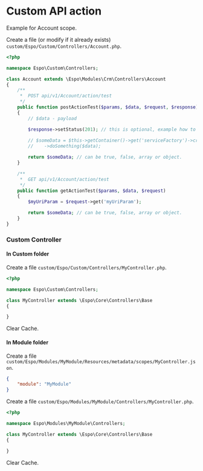 # Custom API action

Example for Account scope.


Create a file (or modify if it already exists) `custom/Espo/Custom/Controllers/Account.php`.

```php
<?php

namespace Espo\Custom\Controllers;

class Account extends \Espo\Modules\Crm\Controllers\Account
{
    /**
     *  POST api/v1/Account/action/test
     */
    public function postActionTest($params, $data, $request, $response)
    {
        // $data - payload

        $response->setStatus(201); // this is optional, example how to set custom response status code
        
        // $someData = $this->getContainer()->get('serviceFactory')->create('MyService')
        //    ->doSomething($data);

        return $someData; // can be true, false, array or object.
    }

    /**
     *  GET api/v1/Account/action/test
     */
    public function getActionTest($params, $data, $request)
    {
        $myUriParam = $request->get('myUriParam');

        return $someData; // can be true, false, array or object.
    }
}
```

### Custom Controller

#### In Custom folder

Create a file  `custom/Espo/Custom/Controllers/MyController.php`.

```php
<?php

namespace Espo\Custom\Controllers;

class MyController extends \Espo\Core\Controllers\Base
{

}
```

Clear Cache.

#### In Module folder

Create a file `custom/Espo/Modules/MyModule/Resources/metadata/scopes/MyController.json`.

```json
{
    "module": "MyModule"
}
```

Create a file `custom/Espo/Modules/MyModule/Controllers/MyController.php`.

```php
<?php

namespace Espo\Modules\MyModule\Controllers;

class MyController extends \Espo\Core\Controllers\Base
{

}
```

Clear Cache.
